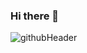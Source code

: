 ### Hi there 👋

![githubHeader](https://user-images.githubusercontent.com/88495283/150962640-7fc42d18-8542-4013-99f7-a573a6b1c1e8.svg)


<!--
**DaemonRen/DaemonRen** is a ✨ _special_ ✨ repository because its `README.md` (this file) appears on your GitHub profile.

Here are some ideas to get you started:

- 🔭 I’m currently working on ...
- 🌱 I’m currently learning ...
- 👯 I’m looking to collaborate on ...
- 🤔 I’m looking for help with ...
- 💬 Ask me about ...
- 📫 How to reach me: ...
- 😄 Pronouns: ...
- ⚡ Fun fact: ...
-->
